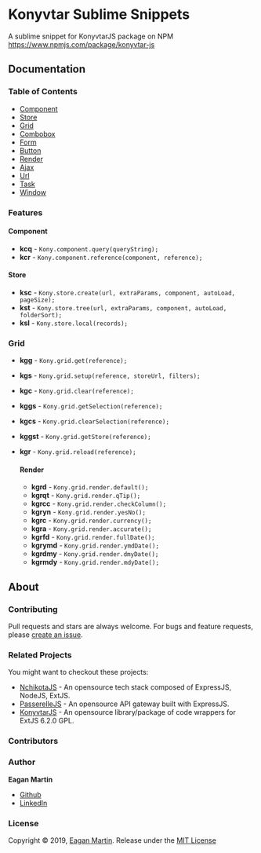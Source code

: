 # Konyvtar Sublime Snippets

A sublime snippet for KonyvtarJS package on NPM https://www.npmjs.com/package/konyvtar-js

## Documentation

### Table of Contents

- [Component](#component)
- [Store](#store)
- [Grid](#grid)
- [Combobox](#combobox)
- [Form](#form)
- [Button](#button)
- [Render](#render)
- [Ajax](#ajax)
- [Url](#url)
- [Task](#task)
- [Window](#window)

### Features

#### Component

+ **kcq** - ```Kony.component.query(queryString);```
+ **kcr** - ```Kony.component.reference(component, reference);```

#### Store

+ **ksc** - ```Kony.store.create(url, extraParams, component, autoLoad, pageSize);```
+ **kst** - ```Kony.store.tree(url, extraParams, component, autoLoad, folderSort);```
+ **ksl** - ```Kony.store.local(records);```

### Grid

+ **kgg** - ```Kony.grid.get(reference);```
+ **kgs** - ```Kony.grid.setup(reference, storeUrl, filters);```
+ **kgc** - ```Kony.grid.clear(reference);```
+ **kggs** - ```Kony.grid.getSelection(reference);```
+ **kgcs** - ```Kony.grid.clearSelection(reference);```
+ **kggst** - ```Kony.grid.getStore(reference);```
+ **kgr** - ```Kony.grid.reload(reference);```

    #### Render

    + **kgrd** - ```Kony.grid.render.default();```
    + **kgrqt** - ```Kony.grid.render.qTip();```
    + **kgrcc** - ```Kony.grid.render.checkColumn();```
    + **kgryn** - ```Kony.grid.render.yesNo();```
    + **kgrc** - ```Kony.grid.render.currency();```
    + **kgra** - ```Kony.grid.render.accurate();```
    + **kgrfd** - ```Kony.grid.render.fullDate();```
    + **kgrymd** - ```Kony.grid.render.ymdDate();```
    + **kgrdmy** - ```Kony.grid.render.dmyDate();```
    + **kgrmdy** - ```Kony.grid.render.mdyDate();```



## About

### Contributing

Pull requests and stars are always welcome. For bugs and feature requests, please [create an issue](https://github.com/pupupulp/konyvtarjs-sublime-snippets/issues/new).

### Related Projects

You might want to checkout these projects:

- [NchikotaJS](https://github.com/pupupulp/nchikota-js) - An opensource tech stack composed of ExpressJS, NodeJS, ExtJS.
- [PasserelleJS](https://github.com/pupupulp/passerelle-js) - An opensource API gateway built with ExpressJS.
- [KonyvtarJS](https://github.com/pupupulp/konyvtar-js) - An opensource library/package of code wrappers for ExtJS 6.2.0 GPL.

### Contributors

### Author

**Eagan Martin**
- [Github](https://github.com/pupupulp)
- [LinkedIn]()

### License

Copyright © 2019, [Eagan Martin](https://github.com/pupupulp). Release under the [MIT License](https://github.com/pupupulp/konyvtarjs-sublime-snippets/blob/master/LICENSE)
